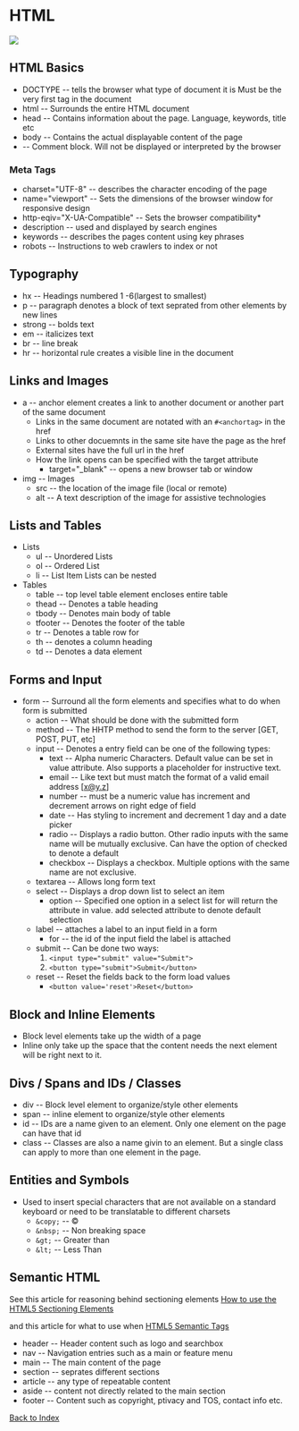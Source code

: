 # HTML

<img src="https://www.w3.org/html/logo/downloads/HTML5_Logo_128.png">

## HTML Basics

- DOCTYPE -- tells the browser what type of document it is
  Must be the very first tag in the document
- html -- Surrounds the entire HTML document
- head -- Contains information about the page. Language, keywords, title etc
- body -- Contains the actual displayable content of the page
- <!-- Comment --> -- Comment block. Will not be displayed or interpreted by the browser

### Meta Tags

- charset="UTF-8" -- describes the character encoding of the page
- name="viewport" -- Sets the dimensions of the browser window for responsive design
- http-eqiv="X-UA-Compatible" -- Sets the browser compatibility\*
- description -- used and displayed by search engines
- keywords -- describes the pages content using key phrases
- robots -- Instructions to web crawlers to index or not

## Typography

- hx -- Headings numbered 1 -6(largest to smallest)
- p -- paragraph denotes a block of text seprated from other elements by new lines
- strong -- bolds text
- em -- italicizes text
- br -- line break
- hr -- horizontal rule creates a visible line in the document

## Links and Images

- a -- anchor element creates a link to another document or another part of the same document
  - Links in the same document are notated with an `#<anchortag>` in the href
  - Links to other docuemnts in the same site have the page as the href
  - External sites have the full url in the href
  - How the link opens can be specified with the target attribute
    - target="\_blank" -- opens a new browser tab or window
- img -- Images
  - src -- the location of the image file (local or remote)
  - alt -- A text description of the image for assistive technologies

## Lists and Tables

- Lists
  - ul -- Unordered Lists
  - ol -- Ordered List
  - li -- List Item
    Lists can be nested
- Tables
  - table -- top level table element encloses entire table
  - thead -- Denotes a table heading
  - tbody -- Denotes main body of table
  - tfooter -- Denotes the footer of the table
  - tr -- Denotes a table row for
  - th -- denotes a column heading
  - td -- Denotes a data element

## Forms and Input

- form -- Surround all the form elements and specifies what to do when form is submitted
  - action -- What should be done with the submitted form
  - method -- The HHTP method to send the form to the server [GET, POST, PUT, etc]
  - input -- Denotes a entry field can be one of the following types:
    - text -- Alpha numeric Characters. Default value can be set in value attribute. Also supports a placeholder for instructive text.
    - email -- Like text but must match the format of a valid email address [x@y.z]
    - number -- must be a numeric value has increment and decrement arrows on right edge of field
    - date -- Has styling to increment and decrement 1 day and a date picker
    - radio -- Displays a radio button. Other radio inputs with the same name will be mutually exclusive. Can have the option of checked to denote a default
    - checkbox -- Displays a checkbox. Multiple options with the same name are not exclusive.
  - textarea -- Allows long form text
  - select -- Displays a drop down list to select an item
    - option -- Specified one option in a select list for will return the attribute in value. add selected attribute to denote default selection
  - label -- attaches a label to an input field in a form
    - for -- the id of the input field the label is attached
  - submit -- Can be done two ways:
    1. `<input type="submit" value="Submit">`
    2. `<button type="submit">Submit</button>`
  - reset -- Reset the fields back to the form load values
    - `<button value='reset'>Reset</button>`

## Block and Inline Elements

- Block level elements take up the width of a page
- Inline only take up the space that the content needs the next element will be right next to it.

## Divs / Spans and IDs / Classes

- div -- Block level element to organize/style other elements
- span -- inline element to organize/style other elements
- id -- IDs are a name given to an element. Only one element on the page can have that id
- class -- Classes are also a name givin to an element. But a single class can apply to more than one element in the page.

## Entities and Symbols

- Used to insert special characters that are not available on a standard keyboard or need to be translatable to different charsets
  - `&copy;` -- &copy;
  - `&nbsp;` -- Non breaking space
  - `&gt;` -- Greater than
  - `&lt;` -- Less Than

## Semantic HTML

See this article for reasoning behind sectioning elements
[How to use the HTML5 Sectioning Elements](https://blog.teamtreehouse.com/use-html5-sectioning-elements)

and this article for what to use when
[HTML5 Semantic Tags](http://www.vikingcodeschool.com/html5-and-css3/html5-semantic-tags)

- header -- Header content such as logo and searchbox
- nav -- Navigation entries such as a main or feature menu
- main -- The main content of the page
- section -- seprates different sections
- article -- any type of repeatable content
- aside -- content not directly related to the main section
- footer -- Content such as copyright, ptivacy and TOS, contact info etc.

[Back to Index](index.md)
